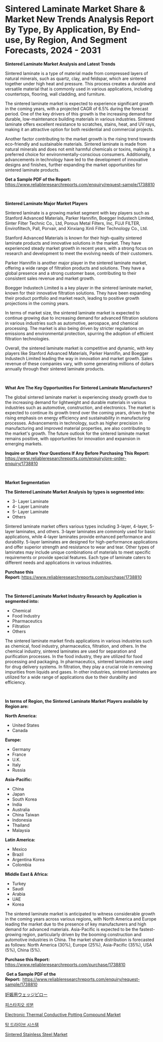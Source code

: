 <p><h1>Sintered Laminate Market Share & Market New Trends Analysis Report By Type, By Application, By End-use, By Region, And Segment Forecasts, 2024 - 2031</h1></p><p><strong>Sintered Laminate Market Analysis and Latest Trends</strong></p>
<p><p>Sintered laminate is a type of material made from compressed layers of natural minerals, such as quartz, clay, and feldspar, which are sintered together under high heat and pressure. This process creates a durable and versatile material that is commonly used in various applications, including countertops, flooring, wall cladding, and furniture.</p><p>The sintered laminate market is expected to experience significant growth in the coming years, with a projected CAGR of 6.5% during the forecast period. One of the key drivers of this growth is the increasing demand for durable, low-maintenance building materials in various industries. Sintered laminate offers excellent resistance to scratches, stains, heat, and UV rays, making it an attractive option for both residential and commercial projects.</p><p>Another factor contributing to the market growth is the rising trend towards eco-friendly and sustainable materials. Sintered laminate is made from natural minerals and does not emit harmful chemicals or toxins, making it a preferred choice for environmentally-conscious consumers. Additionally, advancements in technology have led to the development of innovative designs and finishes, further expanding the market opportunities for sintered laminate products.</p></p>
<p><strong>Get a Sample PDF of the Report:&nbsp;</strong> <a href="https://www.reliableresearchreports.com/enquiry/request-sample/1738810">https://www.reliableresearchreports.com/enquiry/request-sample/1738810</a></p>
<p>&nbsp;</p>
<p><strong>Sintered Laminate Major Market Players</strong></p>
<p><p>Sintered laminate is a growing market segment with key players such as Stanford Advanced Materials, Parker Hannifin, Boegger Industech Limited, Sinter Filter Technic Co., Ltd, Porous Metal Filters, Inc, FUJI FILTER, Envirofiltech, Pall, Porvair, and Xinxiang Xinli Filter Technology Co., Ltd. </p><p>Stanford Advanced Materials is known for their high-quality sintered laminate products and innovative solutions in the market. They have experienced steady market growth in recent years, with a strong focus on research and development to meet the evolving needs of their customers.</p><p>Parker Hannifin is another major player in the sintered laminate market, offering a wide range of filtration products and solutions. They have a global presence and a strong customer base, contributing to their consistent sales revenue and market growth.</p><p>Boegger Industech Limited is a key player in the sintered laminate market, known for their innovative filtration solutions. They have been expanding their product portfolio and market reach, leading to positive growth projections in the coming years.</p><p>In terms of market size, the sintered laminate market is expected to continue growing due to increasing demand for advanced filtration solutions in various industries such as automotive, aerospace, and chemical processing. The market is also being driven by stricter regulations on emissions and environmental protection, spurring the adoption of efficient filtration technologies.</p><p>Overall, the sintered laminate market is competitive and dynamic, with key players like Stanford Advanced Materials, Parker Hannifin, and Boegger Industech Limited leading the way in innovation and market growth. Sales revenue of these companies vary, with some generating millions of dollars annually through their sintered laminate products.</p></p>
<p>&nbsp;</p>
<p><strong>What Are The Key Opportunities For Sintered Laminate Manufacturers?</strong></p>
<p><p>The global sintered laminate market is experiencing steady growth due to the increasing demand for lightweight and durable materials in various industries such as automotive, construction, and electronics. The market is expected to continue its growth trend over the coming years, driven by the rising emphasis on energy efficiency and sustainability in manufacturing processes. Advancements in technology, such as higher precision in manufacturing and improved material properties, are also contributing to the market's growth. The future outlook for the sintered laminate market remains positive, with opportunities for innovation and expansion in emerging markets.</p></p>
<p><strong>Inquire or Share Your Questions If Any Before Purchasing This Report:</strong> <a href="https://www.reliableresearchreports.com/enquiry/pre-order-enquiry/1738810">https://www.reliableresearchreports.com/enquiry/pre-order-enquiry/1738810</a></p>
<p>&nbsp;</p>
<p><strong>Market Segmentation</strong></p>
<p><strong>The Sintered Laminate Market Analysis by types is segmented into:</strong></p>
<p><ul><li>3- Layer Laminate</li><li>4- Layer Laminate</li><li>5- Layer Laminate</li><li>Others</li></ul></p>
<p><p>Sintered laminate market offers various types including 3-layer, 4-layer, 5-layer laminates, and others. 3-layer laminates are commonly used for basic applications, while 4-layer laminates provide enhanced performance and durability. 5-layer laminates are designed for high-performance applications and offer superior strength and resistance to wear and tear. Other types of laminates may include unique combinations of materials to meet specific requirements or provide special features. Each type of laminate caters to different needs and applications in various industries.</p></p>
<p><strong>Purchase this Report:&nbsp;</strong><a href="https://www.reliableresearchreports.com/purchase/1738810">https://www.reliableresearchreports.com/purchase/1738810</a></p>
<p>&nbsp;</p>
<p><strong>The Sintered Laminate Market Industry Research by Application is segmented into:</strong></p>
<p><ul><li>Chemical</li><li>Food Industry</li><li>Pharmaceutics</li><li>Filtration</li><li>Others</li></ul></p>
<p><p>The sintered laminate market finds applications in various industries such as chemical, food industry, pharmaceutics, filtration, and others. In the chemical industry, sintered laminates are used for separation and purification processes. In the food industry, they are utilized for food processing and packaging. In pharmaceutics, sintered laminates are used for drug delivery systems. In filtration, they play a crucial role in removing impurities from liquids and gases. In other industries, sintered laminates are utilized for a wide range of applications due to their durability and efficiency.</p></p>
<p>&nbsp;</p>
<p><strong>In terms of Region, the Sintered Laminate Market Players available by Region are:</strong></p>
<p>
    <p> <strong> North America: </strong>
        <ul>
            <li>United States</li>
            <li>Canada</li>
        </ul>
        </p> 
    <p> <strong> Europe: </strong>
        <ul>
            <li>Germany</li>
            <li>France</li>
            <li>U.K.</li>
            <li>Italy</li>
            <li>Russia</li>
        </ul>
        </p> 
    <p> <strong> Asia-Pacific: </strong>
        <ul>
            <li>China</li>
            <li>Japan</li>
            <li>South Korea</li>
            <li>India</li>
            <li>Australia</li>
            <li>China Taiwan</li>
            <li>Indonesia</li>
            <li>Thailand</li>
            <li>Malaysia</li>
        </ul>
        </p> 
    <p> <strong> Latin America: </strong>
        <ul>
            <li>Mexico</li>
            <li>Brazil</li>
            <li>Argentina Korea</li>
            <li>Colombia</li>
        </ul>
        </p> 
    <p> <strong> Middle East & Africa: </strong>
        <ul>
            <li>Turkey</li>
            <li>Saudi</li>
            <li>Arabia</li>
            <li>UAE</li>
            <li>Korea</li>
        </ul>
    </p>
    </p>
<p><p>The sintered laminate market is anticipated to witness considerable growth in the coming years across various regions, with North America and Europe leading the market due to the presence of key manufacturers and high demand for advanced materials. Asia-Pacific is expected to be the fastest-growing region, particularly driven by the booming construction and automotive industries in China. The market share distribution is forecasted as follows: North America (30%), Europe (25%), Asia-Pacific (35%), USA (5%), China (5%).</p></p>
<p><strong>Purchase this Report: </strong><a href="https://www.reliableresearchreports.com/purchase/1738810">https://www.reliableresearchreports.com/purchase/1738810</a></p>
<p>&nbsp;<strong>Get a Sample PDF of the Report:&nbsp;&nbsp;</strong><a href="https://www.reliableresearchreports.com/enquiry/request-sample/1738810">https://www.reliableresearchreports.com/enquiry/request-sample/1738810</a></p>
<p><strong></strong></p>
<p><p><a href="https://github.com/hwbcz413288296/Market-Research-Report-List-1/blob/main/6419328193681.md">妊娠用ウェッジピロー</a></p><p><a href="https://github.com/fredrickeglers/Market-Research-Report-List-1/blob/main/6620729193465.md">피스타치오 성분</a></p><p><a href="https://issuu.com/reportprime-2/docs/electronic-thermal-conductive-potting-compound-mar">Electronic Thermal Conductive Potting Compound Market</a></p><p><a href="https://github.com/bunxhcci35271755/Market-Research-Report-List-1/blob/main/8705168193464.md">탑 드라이브 시스템</a></p><p><a href="https://github.com/derrinmiltonellis35gcl/Market-Research-Report-List-1/blob/main/sintered-stainless-steel-market.md">Sintered Stainless Steel Market</a></p></p>